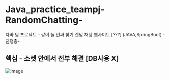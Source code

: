 # Java_practice_teampj-RandomChatting-
자바 팀 프로젝트 - 같이 놀 인싸 찾기 랜덤 채팅 웹사이트 [???] (JAVA,SpringBoot) -진행중-  
  
## 핵심 - 소켓 안에서 전부 해결 [DB사용 X]  
![image](https://user-images.githubusercontent.com/100547978/179483395-cf62caab-c18e-4eec-915e-61f11260acb8.png)
